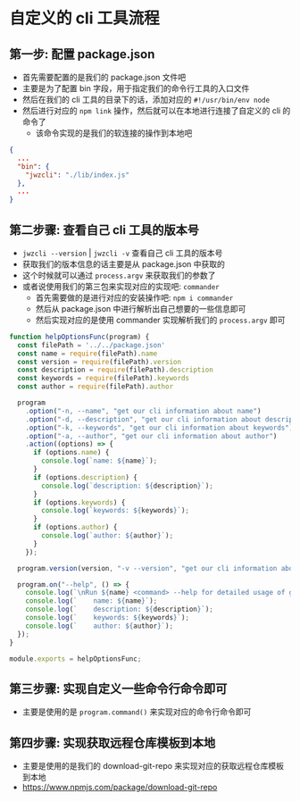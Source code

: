 # 自定义的 cli 工具流程

## 第一步: 配置 package.json
* 首先需要配置的是我们的 package.json 文件吧
* 主要是为了配置 bin 字段，用于指定我们的命令行工具的入口文件
* 然后在我们的 cli 工具的目录下的话，添加对应的 `#!/usr/bin/env node`
* 然后进行对应的 `npm link` 操作，然后就可以在本地进行连接了自定义的 cli 的命令了
  * 该命令实现的是我们的软连接的操作到本地吧
```json
{
  ...
  "bin": {
    "jwzcli": "./lib/index.js"
  },
  ...
}
```

## 第二步骤: 查看自己 cli 工具的版本号
* `jwzcli --version` | `jwzcli -v` 查看自己 cli 工具的版本号
* 获取我们的版本信息的话主要是从 package.json 中获取的
* 这个时候就可以通过 `process.argv` 来获取我们的参数了
* 或者说使用我们的第三包来实现对应的实现吧: `commander`
  * 首先需要做的是进行对应的安装操作吧: `npm i commander`
  * 然后从 package.json 中进行解析出自己想要的一些信息即可
  * 然后实现对应的是使用 commander 实现解析我们的 `process.argv` 即可
```javascript
function helpOptionsFunc(program) {
  const filePath = '../../package.json'
  const name = require(filePath).name
  const version = require(filePath).version
  const description = require(filePath).description
  const keywords = require(filePath).keywords
  const author = require(filePath).author

  program
    .option("-n, --name", "get our cli information about name")
    .option("-d, --description", "get our cli information about description")
    .option("-k, --keywords", "get our cli information about keywords")
    .option("-a, --author", "get our cli information about author")
    .action((options) => {
      if (options.name) {
        console.log(`name: ${name}`);
      }
      if (options.description) {
        console.log(`description: ${description}`);
      }
      if (options.keywords) {
        console.log(`keywords: ${keywords}`);
      }
      if (options.author) {
        console.log(`author: ${author}`);
      }
    });

  program.version(version, "-v --version", "get our cli information about version");

  program.on("--help", () => {
    console.log(`\nRun ${name} <command> --help for detailed usage of given command.`);
    console.log(`    name: ${name}`);
    console.log(`    description: ${description}`);
    console.log(`    keywords: ${keywords}`);
    console.log(`    author: ${author}`);
  });
}

module.exports = helpOptionsFunc;
```

## 第三步骤: 实现自定义一些命令行命令即可
* 主要是使用的是 `program.command()` 来实现对应的命令行命令即可

## 第四步骤: 实现获取远程仓库模板到本地
* 主要是使用的是我们的 download-git-repo 来实现对应的获取远程仓库模板到本地
* https://www.npmjs.com/package/download-git-repo